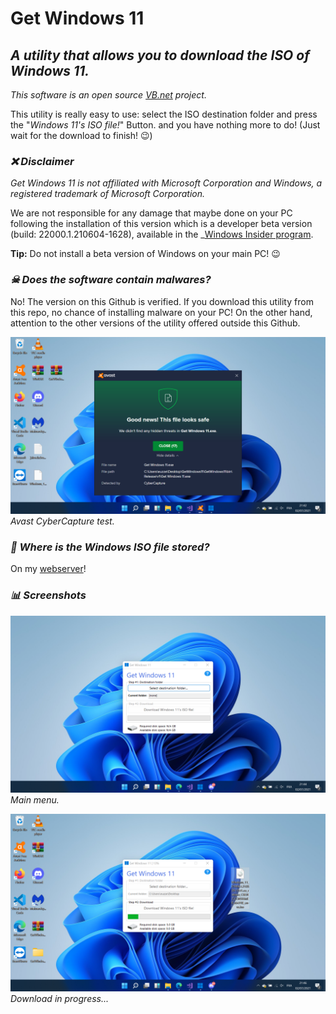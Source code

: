# Get Windows 11

## _A utility that allows you to download the ISO of Windows 11._

_This software is an open source [VB.net](https://en.wikipedia.org/wiki/Visual_Basic_.NET) project._

This utility is really easy to use: select the ISO destination folder and press the "*Windows 11's ISO file!*" Button. and you have nothing more to do! (Just wait for the download to finish! 😉)

### _❌ Disclaimer_

_Get Windows 11 is not affiliated with Microsoft Corporation and Windows, a registered trademark of Microsoft Corporation._

We are not responsible for any damage that maybe done on your PC following the installation of this version which is a developer beta version (build: 22000.1.210604-1628), available in the _[Windows Insider program](https://insider.windows.com/).

__Tip:__ Do not install a beta version of Windows on your main PC! 😉

### _☠ Does the software contain malwares?_

No! The version on this Github is verified. If you download this utility from this repo, no chance of installing malware on your PC! On the other hand, attention to the other versions of the utility offered outside this Github.

![Avast CyberCapture test screenshot](https://raw.githubusercontent.com/euzzeud/GetWindows11Utility/main/screenshots/cybercapture_test.png)
*Avast CyberCapture test.*

### _🚩 Where is the Windows ISO file stored?_

On my [webserver](https://euzzeud.x-h.fr)!

### _📊 Screenshots_

![Main menu screenshot](https://raw.githubusercontent.com/euzzeud/GetWindows11Utility/main/screenshots/main.png)
*Main menu.*

![Download in progress... screenshot](https://raw.githubusercontent.com/euzzeud/GetWindows11Utility/main/screenshots/download.png)
*Download in progress...*
